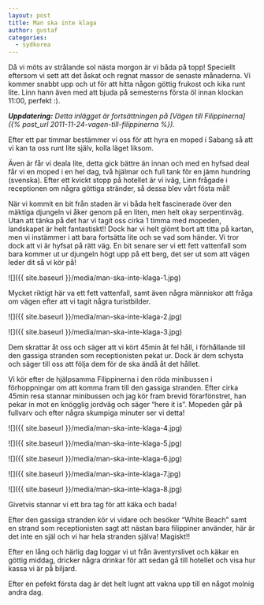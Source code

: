 ```yaml
---
layout: post
title: Man ska inte klaga
author: gustaf
categories:
  - sydkorea
---
```


Då vi möts av strålande sol nästa morgon är vi båda på topp! Speciellt eftersom vi sett att det åskat och regnat massor de senaste månaderna. Vi kommer snabbt upp och ut för att hitta någon göttig frukost och kika runt lite. Linn hann även med att bjuda på semesterns första öl innan klockan 11:00, perfekt :).

*__Uppdatering:__ Detta inlägget är fortsättningen på [Vägen till Filippinerna]({% post_url 2011-11-24-vagen-till-filippinerna %}).*

Efter ett par timmar bestämmer vi oss för att hyra en moped i Sabang så att vi kan ta oss runt lite själv, kolla läget liksom.

Även är får vi deala lite, detta gick bättre än innan och med en hyfsad deal får vi en moped i en hel dag, två hjälmar och full tank för en jämn hundring (svenska). Efter ett kvickt stopp på hotellet är vi iväg, Linn frågade i receptionen om några göttiga stränder, så dessa blev vårt fösta mål!

När vi kommit en bit från staden är vi båda helt fascinerade över den mäktiga djungeln vi åker genom på en liten, men helt okay serpentinväg. Utan att tänka på det har vi tagit oss cirka 1 timma med mopeden, landskapet är helt fantastiskt!! Dock har vi helt glömt bort att titta på kartan, men vi instämmer i att bara fortsätta lite och se vad som händer. Vi tror dock att vi är hyfsat på rätt väg. En bit senare ser vi ett fett vattenfall som bara kommer ut ur djungeln högt upp på ett berg, det ser ut som att vägen leder dit så vi kör på!

![]({{ site.baseurl }}/media/man-ska-inte-klaga-1.jpg)

Mycket riktigt här va ett fett vattenfall, samt även några människor att fråga om vägen efter att vi tagit några turistbilder.

![]({{ site.baseurl }}/media/man-ska-inte-klaga-2.jpg)

![]({{ site.baseurl }}/media/man-ska-inte-klaga-3.jpg)

Dem skrattar åt oss och säger att vi kört 45min åt fel håll, i förhållande till den gassiga stranden som receptionisten pekat ur. Dock är dem schysta och säger till oss att följa dem för de ska ändå åt det hållet.

Vi kör efter de hjälpsamma Filippinerna i den röda minibussen i förhoppningar om att komma fram till den gassiga stranden. Efter cirka 45min resa stannar minibussen och jag kör fram brevid förarfönstret, han pekar in mot en knögglig jordväg och säger “here it is”. Mopeden går på fullvarv och efter några skumpiga minuter ser vi detta!

![]({{ site.baseurl }}/media/man-ska-inte-klaga-4.jpg)

![]({{ site.baseurl }}/media/man-ska-inte-klaga-5.jpg)

![]({{ site.baseurl }}/media/man-ska-inte-klaga-6.jpg)

![]({{ site.baseurl }}/media/man-ska-inte-klaga-7.jpg)

![]({{ site.baseurl }}/media/man-ska-inte-klaga-8.jpg)

Givetvis stannar vi ett bra tag för att käka och bada!

Efter den gassiga stranden kör vi vidare och besöker “White Beach” samt en strand som receptionisten sagt att nästan bara filippiner använder, här är det inte en själ och vi har hela stranden själva! Magiskt!!

Efter en lång och härlig dag loggar vi ut från äventyrslivet och käkar en göttig middag, dricker några drinkar för att sedan gå till hotellet och visa hur kassa vi är på biljard.

Efter en pefekt första dag är det helt lugnt att vakna upp till en något molnig andra dag.